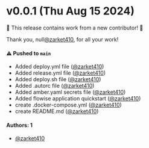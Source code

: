 # v0.0.1 (Thu Aug 15 2024)

:tada: This release contains work from a new contributor! :tada:

Thank you, null[@zarket410](https://github.com/zarket410), for all your work!

#### ⚠️ Pushed to `main`

- Added deploy.yml file ([@zarket410](https://github.com/zarket410))
- Added release.yml file ([@zarket410](https://github.com/zarket410))
- Added deploy.sh file ([@zarket410](https://github.com/zarket410))
- Added .autorc file ([@zarket410](https://github.com/zarket410))
- Added amber.yaml secrets file ([@zarket410](https://github.com/zarket410))
- Added flowise application quickstart ([@zarket410](https://github.com/zarket410))
- create .docker-compose.yml ([@zarket410](https://github.com/zarket410))
- create README.md ([@zarket410](https://github.com/zarket410))

#### Authors: 1

- [@zarket410](https://github.com/zarket410)
